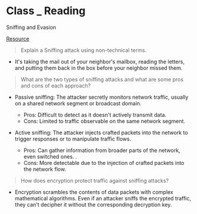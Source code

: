 # Class _ Reading

Sniffing and Evasion

[Resource](https://www.geeksforgeeks.org/what-is-sniffing-attack-in-system-hacking/)

> Explain a Sniffing attack using non-technical terms.
   - It's taking the mail out of your neighbor's mailbox, reading the letters, and putting them back in the box before your neighbor missed them.

> What are the two types of sniffing attacks and what are some pros and cons of each approach?

   - Passive sniffing:  The attacker secretly monitors network traffic, usually on a shared network segment or broadcast domain.
      -  Pros: Difficult to detect as it doesn't actively transmit data.
      -  Cons: Limited to traffic observable on the same network segment.

   - Active sniffing: The attacker injects crafted packets into the network to trigger responses or to manipulate traffic flows.
      -  Pros: Can gather information from broader parts of the network, even switched ones. .
      -  Cons: More detectable due to the injection of crafted packets into the network flow.

> How does encryption protect traffic against sniffing attacks?

   - Encryption scrambles the contents of data packets with complex mathematical algorithms. Even if an attacker sniffs the encrypted traffic, they can't decipher it without the corresponding decryption key.
